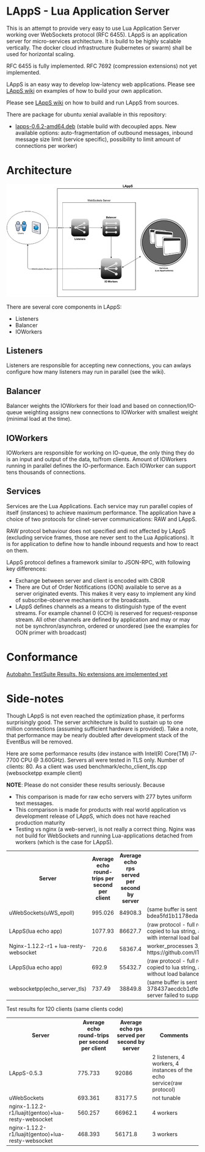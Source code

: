 # LAppS - Lua Application Server

This is an attempt to provide very easy to use Lua Application Server working over WebSockets protocol (RFC 6455). LAppS is an application server for micro-services architecture. It is build to be highly scalable vertically. The docker cloud infrastructure (kubernetes or swarm) shall be used for horizontal scaling.

RFC 6455 is fully implemented. RFC 7692 (compression extensions) not yet implemented.

LAppS is an easy way to develop low-latency web applications. Please see [LAppS wiki](https://github.com/ITpC/LAppS/wiki) on examples of how to build your own application.

Please see [LAppS wiki](https://github.com/ITpC/LAppS/wiki) on how to build and run LAppS from sources. 


There are package for ubuntu xenial available in this repository:

* [lapps-0.6.2-amd64.deb](https://github.com/ITpC/LAppS/raw/master/packages/lapps-0.6.2-amd64.deb) (stable build with decoupled apps. New available options: auto-fragmentation of outbound messages, inbound message size limit (service specific), possibility to limit amount of connections per worker)


# Architecture

![LAppS-Architecture](https://github.com/ITPC/LAppS/raw/master/docs/LAppS-Architecture.png "LAppS pipline")

There are several core components in LAppS:
  * Listeners
  * Balancer
  * IOWorkers

## Listeners

Listeners are responsible for accepting new connections, you can awlays configure how many listeners may run in parallel (see the wiki).

## Balancer

Balancer weights the IOWorkers for their load and based on connection/IO-queue weighting assigns new connections to IOWorker with smallest weight (minimal load at the time).

## IOWorkers

IOWorkers are responsible for working on IO-queue, the only thing they do is an input and output of the data, to/from clients. Amount of IOWorkers running in parallel defines the IO-performance. Each IOWorker can support tens thousands of connections. 

## Services

Services are the Lua Applications. Each service may run parallel copies of itself (instances) to achieve maximum performance. The application have a choice of two protocols for clinet-server communications: RAW and LAppS.

RAW protocol behaviour does not specified andi not affected by LAppS (excluding service frames, those are never sent to the Lua Applications). It is for application to define how to handle inbound requests and how to react on them.

LAppS protocol defines a framework similar to JSON-RPC, with following key differences:
  * Exchange between server and client is encoded with CBOR
  * There are  Out of Order Notifications (OON) available to serve as a server originated events. This makes it very easy to implement any kind of subscribe-observe mechanisms or the broadcasts.
  * LAppS defines channels as a means to distinguish type of the event streams. For example channel 0 (CCH) is reserved for request-response stream. All other channels are defined by application and may or may not be synchron/asynchron, ordered or unordered (see the examples for OON primer with broadcast)


# Conformance

[Autobahn TestSuite Results. No extensions are implemented yet](http://htmlpreview.github.io/?https://github.com/ITpC/LAppS/blob/master/autobahn-testsuite-results/index.html)


# Side-notes

Though LAppS is not even reached the optimization phase, it performs surprisingly good. The server architecture is build to sustain up to one million connections (assuming sufficient hardware is provided). Take a note, that performance may be nearly doubled after development stack of the EventBus will be removed.

Here are some performance results (dev instance with Intel(R) Core(TM) i7-7700 CPU @ 3.60GHz). Servers all were tested in TLS only. Number of clients: 80. As a client was used benchmark/echo_client_tls.cpp (websocketpp example client)

**NOTE**: Please do not consider these results seriously. Because
  * This comparison is made for raw echo servers with 277 bytes uniform text messages. 
  * This comparison is made for products with real world application vs development release of LAppS, which does not have reached production maturity
  * Testing vs nginx (a web-server), is not really a correct thing. Nginx was not build for WebSockets and running Lua-applications detached from workers (which is the case for LAppS).

<table style="width:100%">
<tr>
<th>Server</th>
<th>Average echo round-trips per second per client </th>
<th>Average echo rps served per second by server </th>
<th>Comments</th>
</tr>
<tr>
<td>uWebSockets(uWS_epoll)</td><td>995.026</td><td>84908.3</td><td>(same buffer is sent back. github version: bdea5fd1b1178eda1840d2d2c64f512457fc4217)</td>
</tr>
<tr>
<td>LAppS(lua echo app)</td><td>1077.93</td><td>86627.7</td><td>(raw protocol - full round-trip over luajit stack: message is copied to lua string, after response it is copied to send buffer), with internal load balancer</td>
</tr>
<tr>
<td>Nginx-1.12.2-r1 + lua-resty-websocket</td><td>720.6</td><td>58367.4</td><td>worker_processes 3; location section of https://github.com/ITpC/LAppS/blob/master/examples/nginx.conf</td>
</tr>
<tr>
<td>LAppS(lua echo app)</td><td>692.9</td><td>55432.7</td><td>(raw protocol - full round-trip over luajit stack: message is copied to lua string, after response it is copied to send buffer), without load balancer</td>
</tr>
<tr>
<td>websocketpp(echo_server_tls)</td><td>737.49</td><td>38849.8</td><td>(same buffer is sent back. github version: 378437aecdcb1dfe62096ffd5d944bf1f640ccc3), websocketpp server failed to support 80 clinets, only 56 clients were running</td>
</tr>
</table>



Test results for 120 clients (same clients code)

<table style="width:100%">
<tr>
<th>Server</th>
<th>Average echo round-trips per second per client </th>
<th>Average echo rps served per second by server </th>
<th>Comments</th>
</tr>
<tr>
<td>LAppS-0.5.3</td><td>775.733</td><td>92086</td><td>2 listeners, 4 workers, 4 instances of the echo service(raw protocol)</td>
</tr>
<tr>
<td>uWebSockets</td><td>693.361</td><td>83177.5</td><td>not tunable</td>
</tr>
<tr>
<td>nginx-1.12.2-r1/luajit(gentoo)+lua-resty-websocket</td><td>560.257</td><td>66962.1</td><td>4 workers</td>
</tr>
<tr>
<td>nginx-1.12.2-r1/luajit(gentoo)+lua-resty-websocket</td><td>468.393</td><td>56171.8</td><td>3 workers</td>
</tr>
</table>


